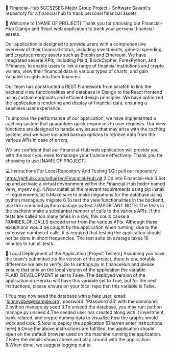🏦 Financial-Hub
5CCS2SEG Major Group Project - Software Savant's repository for a financial hub to track personal financial assets

🚀 Welcome to [NAME OF PROJECT]
Thank you for choosing our Financial-Hub Django and React web application to track your personal financial assets.

Our application is designed to provide users with a comprehensive overview of their financial status, including investments, general spending, and cryptocurrency assets such as Bitcoin and Ethereum. We have integrated several APIs, including Plaid, BlockCypher, ForexPython, and YFinance, to enable users to link a range of financial institutions and crypto wallets, view their financial data in various types of charts, and gain valuable insights into their finances.

Our team has constructed a REST Framework from scratch to link the backend view functionalities and database in Django to the React frontend using custom endpoints and efficient design principles. We have optimized the application's rendering and display of financial data, ensuring a seamless user experience.

To improve the performance of our application, we have implemented a caching system that guarantees quick responses to user requests. Our view functions are designed to handle any issues that may arise with the caching system, and we have included backup options to retrieve data from the various APIs in case of errors.

We are confident that our Financial-Hub web application will provide you with the tools you need to manage your finances effectively. Thank you for choosing to use [NAME OF PROJECT].

💻 Instructions For Local Repository And Testing
1.Git pull our repository https://github.com/sdharren/Financial-Hub.git
2.Cd into Financial-Hub
3.Set up and activate a virtual environment within the Financial-Hub folder named venv, myenv e.g.
4.Now install all the relevant requirements using pip install -r requirements.txt
5.Make sure to make migrations for the database using python manage.py migrate
6.To test the view functionalities in the backend, use the command python manage.py test
7.IMPORTANT NOTE: The tests in the backend make a substantial number of calls to the various APIs. If the tests are called too many times in a row, this could cause a NUMBER_OF_CALLS exceed error from the various APIs. Although these exceptions would be caught by the application when running, due to the extensive number of calls, it is required that testing the application should not be done in short frequencies. The test suite on average takes 10 minutes to run all tests.

🚀 Local Deployment of the Application [Project Testers]
Assuming you have the team's submitted zip file version of the project, there is one notable difference we ask to verify. Go to settings.py in financeHub and please ensure that only on the local version of the application the variable PLAID_DEVELOPMENT is set to False. The deployed version of the application on Heroku will have this variable set to True, but for the next instructions, please ensure on your local repo that this variable is False.

1.You may now seed the database with a fake user, email: 'johnnydoe@example.org', password: 'Password123' with the command: 2.python manage.py seed
3.To unseed the database, you may run: python manage.py unseed
4.The seeded user has created along with it investment, bank-related, and crypto dummy data to visualize how the graphs would work and look.
5.Now to deploy the application [Dharren enter instructions here]
6.Once the above instructions are fulfilled, the application should open on the default browser used on the machine running the application.
7.Enter the details shown above and play around with the application.
8.When done, we suggest logging out to
